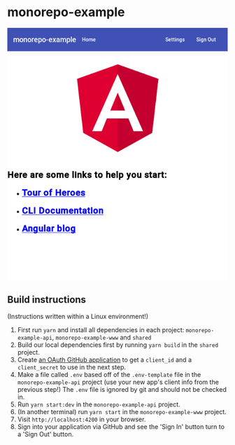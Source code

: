 # monorepo-example

<p align="center">
  <a href="https://github.com/METACEO/monorepo-example">
    <img src="https://raw.githubusercontent.com/METACEO/monorepo-example/2816aa8916ede275583eead9bc51c32052bb0a49/README-screenshot.png" alt="Monorepo Screenshot" />
  </a>
</p>

## Build instructions

(Instructions written within a Linux environment!)

1. First run `yarn` and install all dependencies in each project: `monorepo-example-api`, `monorepo-example-www` and `shared`
2. Build our local dependencies first by running `yarn build` in the `shared` project.
3. Create [an OAuth GitHub application](https://github.com/settings/applications/new) to get a `client_id` and a `client_secret` to use in the next step.
4. Make a file called `.env` based off of the `.env-template` file in the `monorepo-example-api` project (use your new app's client info from the previous step!) The `.env` file is ignored by git and should not be checked in.
5. Run `yarn start:dev` in the `monorepo-example-api` project.
6. (In another terminal) run `yarn start` in the `monorepo-example-www` project.
7. Visit `http://localhost:4200` in your browser.
8. Sign into your application via GitHub and see the 'Sign In' button turn to a 'Sign Out' button.
